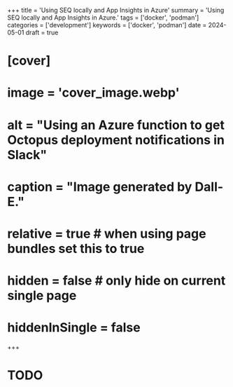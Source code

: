 +++
title = 'Using SEQ locally and App Insights in Azure'
summary = 'Using SEQ locally and App Insights in Azure.'
tags = ['docker', 'podman']
categories = ['development']
keywords = ['docker', 'podman']
date = 2024-05-01
draft = true
# [cover]
#     image = 'cover_image.webp'
#     alt = "Using an Azure function to get Octopus deployment notifications in Slack"
#     caption = "Image generated by Dall-E."
#     relative = true # when using page bundles set this to true
#     hidden = false # only hide on current single page
#     hiddenInSingle = false
+++

# TODO
